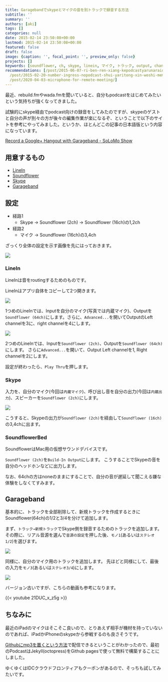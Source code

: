 ```yaml
---
title: Garagebandでskypeとマイクの音を別トラックで録音する方法
subtitle: ''
summary: ''
authors: [aki]
tags: []
categories: null
date: 2015-02-14 23:50:08+00:00
lastmod: 2015-02-14 23:50:08+00:00
featured: false
draft: false
image: {caption: '', focal_point: '', preview_only: false}
projects: []
keywords: [soundflower, ch, skype, linein, マイク, トラック, output, channel, png, 自分]
recommendations: [/post/2015-06-07-ri-ben-ren-xiang-kepodcastyarunaraidcfkuraudogaliang-sasou/,
  /post/2015-02-20-number-ingress-nopodcast-shui-yaritong-xin-woshi-memasita-number-mizuyari/,
  /post/2020-04-03-microphone-for-remote-meeting/]
---
```

最近、rebuild.fmやwada.fmを聞いていると、自分もpodcastをはじめてみたいという気持ちが強くなってきました。

試験的にskype経由でpodcast向けの録音をしてみたのですが、skypeのゲストと自分の声が別々の方が後々の編集作業が楽になるぞ、ということで以下のサイトを参考にやってみました。というか、ほとんどこの記事の日本語版という内容になっています。

[Record a Google+ Hangout with Garageband - SoLoMo Show](http://solomoshow.com/record-a-google-hangout-with-garageband/)

## 用意するもの

- [LineIn](http://www.rogueamoeba.com/freebies/)
- [Soundflower](https://code.google.com/p/soundflower/)
- [Skype](http://www.skype.com/ja/)
- [Garageband](http://www.apple.com/mac/garageband/)

## 設定

- 経路1
  - Skype -\> Soundflower (2ch) -\> Soundflower (16ch)の1,2ch
- 経路2
  - マイク -\> Soundflower (16ch)の3,4ch

ざっくり全体の設定を示す画像を先にはっておきます。

![](20150214234917.png)

### LineIn

LineInは音をroutingするためのものです。

LineInはアプリ自体をコピーして2つ開きます。

![](20150214233717.png)

1つめのLineInでは、Inputを自分のマイク(写真では内蔵マイク)、Outputを`Soundflower (64ch)`にします。さらに、`Advanced...`を開いてOutputのLeft channelを3に、right channelを4にします。

![](20150214233729.png)

2つめのLineInでは、Inputを`Soundflower (2ch)`、Outputを`Soundflower (64ch)`にします。 さらに`Advanced...`を開いて、Output Left channelを1, Right channelを2にします。

設定が終わったら、`Play Thru`を押します。

### Skype

入力を、自分のマイク(今回は`内蔵マイク`)、呼び出し音を自分の出力(今回は`内蔵出力`)、スピーカーを`Soundflower (2ch)`にします。

![](20150214233746.png)

こうすると、Skypeの出力が`Soundflower (2ch)`を経由して`Soundflower (16ch)`の3,4chに出ます。

### SoundflowerBed

SoundflowerはMac用の仮想サウンドデバイスです。

`Soundflower (2ch)`を`Build-In Output`にします。 こうすることでSkypeの音を自分のヘッドホンなどに出力します。

なお、64chの方はnoneのままにすることで、自分の音が遅延して聞こえる嫌な体験をしなくてすみます。

## Garageband

基本的に、トラックを全部削除して、新規トラックを作成するときにSoundflower(64ch)の1/2と3/4を分けて追加します。

まず、`トラック→新規トラック`でSkype側を録音するためのトラックを追加します。 その際に、リアル音源を選んで`音源の設定`を押した後、`モノ1`(あるいは`ステレオ1/2`)を選びます。

![](20150214234109.png)

同様に、自分のマイク用のトラックを追加します。 先ほどと同様にして、最後の入力を`モノ3`(あるいは`ステレオ3/4`)にします。

![](20150214234348.png)

バージョン古いですが、こちらの動画も参考になります。

{{< youtube 21DUC_x_z5g >}}


## ちなみに

最近のiPadのマイクはそこそこ良いので、とりあえず相手が機材を持っていないのであれば、iPadかiPhoneのskypeから参戦するのも良さそうです。

[Githubにmp3を置くという方法](http://kozyty.com/blog/2014/10/nanapod/)で配信できるということがわかったので、最初のPodcastはJekyll(octopress)をGithub pagesで使って無料で構築することにしました。

ゆくゆくはIDCクラウドフロンティアもクーポンがあるので、そっちも試してみたいです。


